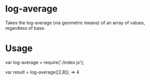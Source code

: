 # log-average
 Takes the log-average (via geometric means) of an array of values, regardless of base. 

# Usage

 var log-average = require('./index.js');

 var result = log-average([2,8]);
 => 4
